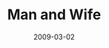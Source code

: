 ---
layout: base.njk
title : 'Man and Wife' 
view_title : 'Man and Wife' 
year : '2009' 
date : '2009-03-02' 
img_file : '/drawing/manandwife.png' 
html_file : 'manandwife' 
next_html : 'showmeyoucare.html' 
year_order : '65' 
permalink : "title/{{html_file}}.html"
---